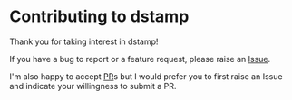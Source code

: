 # Contributing to dstamp

Thank you for taking interest in dstamp!

If you have a bug to report or a feature request, please raise an [Issue](https://github.com/mariusz-tang/dstamp/issues).

I'm also happy to accept [PR](https://github.com/mariusz-tang/dstamp/pulls)s but I would prefer you to first raise an Issue
and indicate your willingness to submit a PR.
